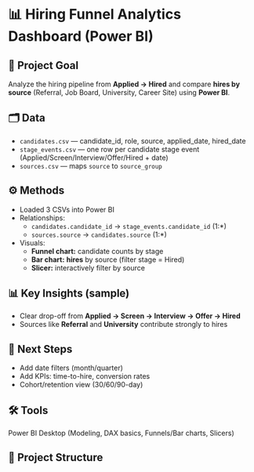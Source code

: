# 📊 Hiring Funnel Analytics Dashboard (Power BI)

## 🎯 Project Goal
Analyze the hiring pipeline from **Applied → Hired** and compare **hires by source** (Referral, Job Board, University, Career Site) using **Power BI**.

## 🗂️ Data
- `candidates.csv` — candidate_id, role, source, applied_date, hired_date  
- `stage_events.csv` — one row per candidate stage event (Applied/Screen/Interview/Offer/Hired + date)  
- `sources.csv` — maps `source` to `source_group`

## ⚙️ Methods
- Loaded 3 CSVs into Power BI
- Relationships:
  - `candidates.candidate_id` → `stage_events.candidate_id` (1:*)
  - `sources.source` → `candidates.source` (1:*)
- Visuals:
  - **Funnel chart:** candidate counts by stage
  - **Bar chart:** **hires** by source (filter stage = Hired)
  - **Slicer:** interactively filter by source

## 📊 Key Insights (sample)
- Clear drop-off from **Applied → Screen → Interview → Offer → Hired**
- Sources like **Referral** and **University** contribute strongly to hires

## 🚀 Next Steps
- Add date filters (month/quarter)
- Add KPIs: time-to-hire, conversion rates
- Cohort/retention view (30/60/90-day)

## 🛠️ Tools
Power BI Desktop (Modeling, DAX basics, Funnels/Bar charts, Slicers)

## 📂 Project Structure


